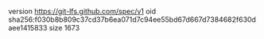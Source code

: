 version https://git-lfs.github.com/spec/v1
oid sha256:f030b8b809c37cd37b6ea071d7c94ee55bd67d667d7384682f630daee1415833
size 1673
